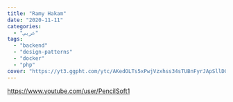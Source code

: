 ```yaml
---
title: "Ramy Hakam"
date: "2020-11-11"
categories:
  - "عربي"
tags:
  - "backend"
  - "design-patterns"
  - "docker"
  - "php"
cover: "https://yt3.ggpht.com/ytc/AKedOLTs5xPwjVzxhss34sTUBnFyrJApSllD0pa3oQaOhw=s88-c-k-c0x00ffffff-no-rj"
---
```


https://www.youtube.com/user/PencilSoft1

